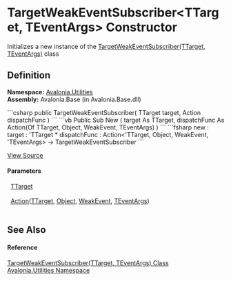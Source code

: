 # TargetWeakEventSubscriber&lt;TTarget, TEventArgs&gt; Constructor


Initializes a new instance of the <a href="T_Avalonia_Utilities_TargetWeakEventSubscriber_2">TargetWeakEventSubscriber(TTarget, TEventArgs)</a> class



## Definition
**Namespace:** <a href="N_Avalonia_Utilities">Avalonia.Utilities</a>  
**Assembly:** Avalonia.Base (in Avalonia.Base.dll)

<Tabs groupId="api-code-preview">
<TabItem value="csharp" label="C#">
```csharp
public TargetWeakEventSubscriber(
	TTarget target,
	Action<TTarget, Object?, WeakEvent, TEventArgs> dispatchFunc
)
```
</TabItem>
<TabItem value="vb" label="VB">
```vb
Public Sub New ( 
	target As TTarget,
	dispatchFunc As Action(Of TTarget, Object, WeakEvent, TEventArgs)
)
```
</TabItem>
<TabItem value="fsharp" label="F#">
```fsharp
new : 
        target : 'TTarget * 
        dispatchFunc : Action<'TTarget, Object, WeakEvent, 'TEventArgs> -> TargetWeakEventSubscriber
```
</TabItem>
</Tabs>



<a href="https://github.com/AvaloniaUI/Avalonia/tree/master/src/Avalonia.Base/Utilities/IWeakEventSubscriber.cs#L29" title="View the source code">View Source</a>



#### Parameters
<dl><dt>  <a href="T_Avalonia_Utilities_TargetWeakEventSubscriber_2">TTarget</a></dt><dd> </dd><dt>  <a href="https://learn.microsoft.com/dotnet/api/system.action-4" target="_blank" rel="noopener noreferrer">Action</a>(<a href="T_Avalonia_Utilities_TargetWeakEventSubscriber_2">TTarget</a>, <a href="https://learn.microsoft.com/dotnet/api/system.object" target="_blank" rel="noopener noreferrer">Object</a>, <a href="T_Avalonia_Utilities_WeakEvent">WeakEvent</a>, <a href="T_Avalonia_Utilities_TargetWeakEventSubscriber_2">TEventArgs</a>)</dt><dd> </dd></dl>

## See Also


#### Reference
<a href="T_Avalonia_Utilities_TargetWeakEventSubscriber_2">TargetWeakEventSubscriber(TTarget, TEventArgs) Class</a>  
<a href="N_Avalonia_Utilities">Avalonia.Utilities Namespace</a>  

